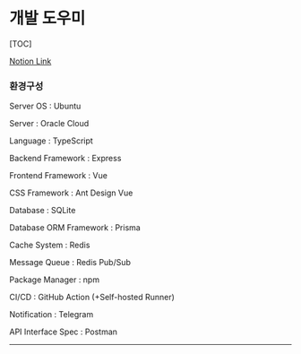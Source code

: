 # 개발 도우미

[TOC]

[Notion Link](https://www.notion.so/4d3b8c7aeb0b4b149da887c6dbdc609b)

### 환경구성

Server OS : Ubuntu

Server : Oracle Cloud

Language : TypeScript

Backend Framework : Express

Frontend Framework : Vue

CSS Framework : Ant Design Vue

Database : SQLite

Database ORM Framework : Prisma

Cache System : Redis

Message Queue : Redis Pub/Sub

Package Manager : npm

CI/CD : GitHub Action (+Self-hosted Runner)

Notification : Telegram

API Interface Spec : Postman

---
